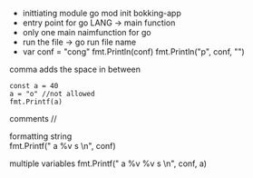 * inittiating module go mod init bokking-app
*  entry point for go LANG -> main function
*  only one main naimfunction for go
*  run the file -> go run file name
*  	var conf = "cong"
	fmt.Println(conf)
	fmt.Println("p", conf, "")

comma adds the space in between

	const a = 40
	a = "o" //not allowed
	fmt.Printf(a)

 comments //

 formatting string 	
 	fmt.Printf(" a %v s \n", conf)

multiple variables 
	fmt.Printf(" a %v %v s \n", conf, a)

